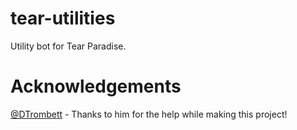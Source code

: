 # tear-utilities

Utility bot for Tear Paradise.

# Acknowledgements

[@DTrombett](https://github.com/DTrombett) - Thanks to him for the help while making this project!